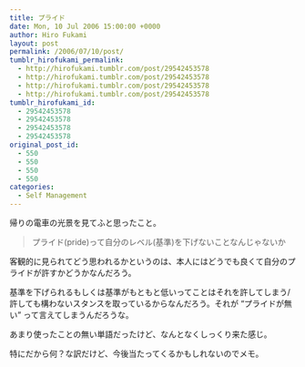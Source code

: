 ```yaml
---
title: プライド
date: Mon, 10 Jul 2006 15:00:00 +0000
author: Hiro Fukami
layout: post
permalink: /2006/07/10/post/
tumblr_hirofukami_permalink:
  - http://hirofukami.tumblr.com/post/29542453578
  - http://hirofukami.tumblr.com/post/29542453578
  - http://hirofukami.tumblr.com/post/29542453578
  - http://hirofukami.tumblr.com/post/29542453578
tumblr_hirofukami_id:
  - 29542453578
  - 29542453578
  - 29542453578
  - 29542453578
original_post_id:
  - 550
  - 550
  - 550
  - 550
categories:
  - Self Management
---
```

<div class="section">
  <p>
    帰りの電車の光景を見てふと思ったこと。
  </p>
  
  <blockquote>
    <p>
      プライド(pride)って自分のレベル(基準)を下げないことなんじゃないか
    </p>
  </blockquote>
  
  <p>
    客観的に見られてどう思われるかというのは、本人にはどうでも良くて自分のプライドが許すかどうかなんだろう。
  </p>
  
  <p>
    基準を下げられるもしくは基準がもともと低いってことはそれを許してしまう/許しても構わないスタンスを取っているからなんだろう。それが &#8220;プライドが無い&#8221; って言えてしまうんだろうな。
  </p>
  
  <p>
    あまり使ったことの無い単語だったけど、なんとなくしっくり来た感じ。
  </p>
  
  <p>
    特にだから何？な訳だけど、今後当たってくるかもしれないのでメモ。
  </p>
</div>